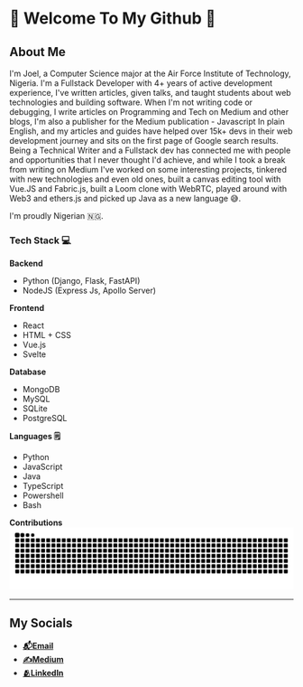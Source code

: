 # 👋 Welcome To My Github 👋


## About Me
I'm Joel, a Computer Science major at the Air Force Institute of Technology, Nigeria.
I'm a Fullstack Developer with 4+ years of active development experience, I've written articles, given talks, and taught students about web technologies and building software.
When I'm not writing code or debugging, I write articles on Programming and Tech on Medium and other blogs, I'm also a publisher for the Medium publication - Javascript In plain English, and my articles and guides have helped over 15k+ devs in their web development journey and sits on the first page of Google search results. Being a Technical Writer and a Fullstack dev has connected me with people and opportunities that I never thought I'd achieve, and while I took a break from writing on Medium I've worked on some interesting projects, tinkered with new technologies and even old ones, built a canvas editing tool with Vue.JS and Fabric.js, built a Loom clone with WebRTC, played around with Web3 and ethers.js and picked up Java as a new language 😅.

I'm proudly Nigerian 🇳🇬.

### Tech Stack 💻

**Backend**
- Python (Django, Flask, FastAPI)
- NodeJS (Express Js, Apollo Server)

**Frontend**
- React
- HTML + CSS
- Vue.js
- Svelte

**Database**
- MongoDB
- MySQL
- SQLite
- PostgreSQL

**Languages 🗒️**
- Python
- JavaScript
- Java
- TypeScript
- Powershell
- Bash
  

**Contributions**
 ![Snake animation](https://github.com/ogofe/ogofe/blob/output/github-contribution-grid-snake.svg)

______________________________________________________________________________________________________

## My Socials
- **[📬Email](mailto:7thogofe@gmail.com)**
- **[✍️Medium](https://jtogofe.medium.com)**
- **[🫂LinkedIn](https://linkedin.com/in/jtogofe)**
